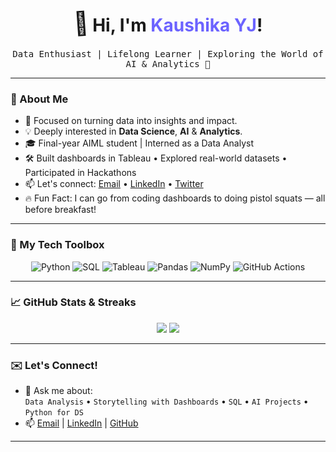 <h1 align="center">
  <span style="display:inline-block;transform:rotate(-4deg);font-size:1.3em;">👋</span> Hi, I'm <span style="color:#6C63FF;">Kaushika YJ</span>!
</h1>
<p align="center">
  <samp>Data Enthusiast | Lifelong Learner | Exploring the World of AI & Analytics 🚀</samp>
</p>

---

### 🌟 About Me
- 🎯 Focused on turning data into insights and impact.
- 💡 Deeply interested in <b>Data Science</b>, <b>AI</b> & <b>Analytics</b>.
- 🎓 Final-year AIML student | Interned as a Data Analyst
- 🛠️ Built dashboards in Tableau • Explored real-world datasets • Participated in Hackathons
- 📫 Let's connect: <a href="mailto:kaushikayj@gmail.com">Email</a> • <a href="https://www.linkedin.com/in/kaushikayj" target="_blank">LinkedIn</a> • <a href="https://twitter.com/kaushikayj" target="_blank">Twitter</a>
- 🔥 Fun Fact: I can go from coding dashboards to doing pistol squats — all before breakfast!

---

### 🚧 My Tech Toolbox
<p align="center">
  <img alt="Python" src="https://img.shields.io/badge/Python-3776ab?style=for-the-badge&logo=python&logoColor=white"/>
  <img alt="SQL" src="https://img.shields.io/badge/SQL-4479A1?style=for-the-badge&logo=postgresql&logoColor=white"/>
  <img alt="Tableau" src="https://img.shields.io/badge/Tableau-E97627?style=for-the-badge&logo=tableau&logoColor=white"/>
  <img alt="Pandas" src="https://img.shields.io/badge/Pandas-150458?style=for-the-badge&logo=pandas&logoColor=white"/>
  <img alt="NumPy" src="https://img.shields.io/badge/NumPy-013243?style=for-the-badge&logo=numpy&logoColor=white"/>
  <img alt="GitHub Actions" src="https://img.shields.io/badge/GitHub%20Actions-2088FF?style=for-the-badge&logo=github-actions&logoColor=white"/>
</p>

---

### 📈 GitHub Stats & Streaks
<p align="center">
  <img src="https://github-readme-streak-stats.herokuapp.com/?user=kaushikayj&theme=tokyonight&hide_border=true"/>
  <img src="https://github-readme-stats.vercel.app/api?username=kaushikayj&show_icons=true&theme=tokyonight&hide_border=true"/>
</p>

---

### ✉️ Let's Connect!
- 💬 Ask me about:  
  `Data Analysis` • `Storytelling with Dashboards` • `SQL` • `AI Projects` • `Python for DS`
- 📫 [Email](mailto:kaushikayj@gmail.com) | [LinkedIn](https://www.linkedin.com/in/kaushikayj) | [GitHub](https://github.com/kaushikayj)

---

<!--
🎨 Pro Tips:
- Replace placeholder links, banners, and project names.
- Add your favorite highlight emoji!
- Use shields/badges from [shields.io](https://shields.io) for style.
- Personalize the Fun Fact & About Me sections.
- Tweak colors/themes for your vibe.
-->
